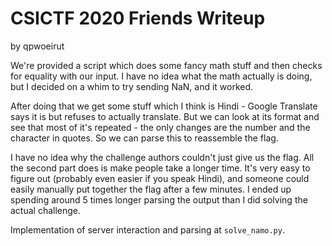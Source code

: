 # CSICTF 2020 Friends Writeup
by qpwoeirut

We're provided a script which does some fancy math stuff and then checks for equality with our input.
I have no idea what the math actually is doing, but I decided on a whim to try sending NaN, and it worked.

After doing that we get some stuff which I think is Hindi - Google Translate says it is but refuses to actually translate.
But we can look at its format and see that most of it's repeated - the only changes are the number and the character in quotes.
So we can parse this to reassemble the flag.

I have no idea why the challenge authors couldn't just give us the flag.
All the second part does is make people take a longer time.
It's very easy to figure out (probably even easier if you speak Hindi), and someone could easily manually put together the flag after a few minutes.
I ended up spending around 5 times longer parsing the output than I did solving the actual challenge.

Implementation of server interaction and parsing at `solve_namo.py`.